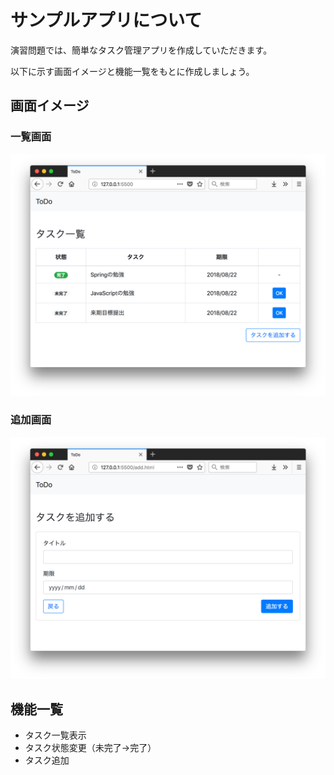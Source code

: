 # サンプルアプリについて

演習問題では、簡単なタスク管理アプリを作成していただきます。

以下に示す画面イメージと機能一覧をもとに作成しましょう。

## 画面イメージ

### 一覧画面

![STS Practice app](/assets/sts-practice-app-1.png)

### 追加画面

![STS Practice app](/assets/sts-practice-app-2.png)

## 機能一覧

* タスク一覧表示
* タスク状態変更（未完了→完了）
* タスク追加
